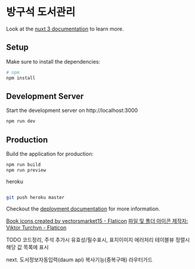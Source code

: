 # 방구석 도서관리

Look at the [nuxt 3 documentation](https://v3.nuxtjs.org) to learn more.

## Setup

Make sure to install the dependencies:

```bash
# npm
npm install
```

## Development Server

Start the development server on http://localhost:3000

```bash
npm run dev
```

## Production

Build the application for production:

```bash
npm run build
npm run preview
```

heroku

```bash

git push heroku master
```

Checkout the [deployment documentation](https://v3.nuxtjs.org/docs/deployment) for more information.



<a href="https://www.flaticon.com/premium-icon/books_2704442" title="book icons">Book icons created by vectorsmarket15 - Flaticon</a>
<a href="https://www.flaticon.com/kr/free-icons/image_7310874" title="파일 및 폴더 아이콘">파일 및 폴더 아이콘  제작자: Viktor Turchyn - Flaticon</a>




TODO
코드정리, 주석
추가시 유효성/필수표시, 표지이미지 에러처리
테이블뷰
정렬시 해당 값 목록에 표시

next.
도서정보자동입력(daum  api)
복사기능(중복구매)
라우터가드
